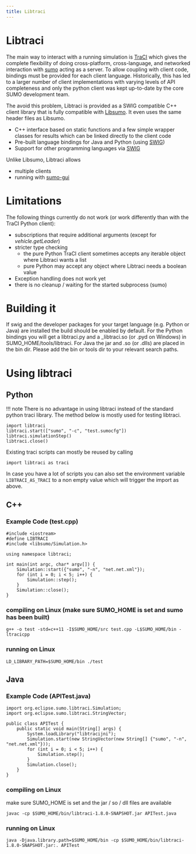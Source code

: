 ```yaml
---
title: Libtraci
---
```


# Libtraci

The main way to interact with a running simulation is
[TraCI](TraCI.md) which gives the complete flexibility of doing
cross-platform, cross-language, and networked interaction with
[sumo](sumo.md) acting as a server.
To allow coupling with client code, bindings must be provided for each client
language. Historically, this has led to a larger number of client
implementations with varying levels of API completeness and only the python
client was kept up-to-date by the core SUMO development team.

The avoid this problem, Libtraci is provided as a SWIG compatible C++ client
library that is fully compatible with [Libsumo](Libsumo.md). It even uses the
same header files as Libsumo.

- C++ interface based on static functions and a few simple wrapper
  classes for results which can be linked directly to the client code
- Pre-built language bindings for Java and Python (using
  [SWIG](http://www.swig.org/))
- Support for other programming languages via
  [SWIG](http://www.swig.org/)

Unlike Libsumo, Libtraci allows

- multiple clients
- running with [sumo-gui](sumo-gui.md)

# Limitations

The following things currently do not work (or work differently than with the TraCI Python client):

- subscriptions that require additional arguments (except for *vehicle.getLeader*)
- stricter type checking
  - the pure Python TraCI client sometimes accepts any iterable object where Libtraci wants a list
  - pure Python may accept any object where Libtraci needs a boolean value
- Exception handling does not work yet
- there is no cleanup / waiting for the started subprocess (sumo)

# Building it

If swig and the developer packages for your target language (e.g. Python or Java)
are installed the build should be enabled by default.
For the Python bindings you will get a libtraci.py and a
_libtraci.so (or .pyd on Windows) in SUMO_HOME/tools/libtraci.
For Java the jar and .so (or .dlls) are placed in the bin dir.
Please add the bin or tools dir to your relevant search paths.

# Using libtraci

## Python

!!! note
    There is no advantage in using libtraci instead of the standard python traci
    library. The method below is mostly used for testing libtraci.

```
import libtraci
libtraci.start(["sumo", "-c", "test.sumocfg"])
libtraci.simulationStep()
libtraci.close()
```

Existing traci scripts can mostly be reused by calling

```
import libtraci as traci
```

In case you have a lot of scripts you can also set the environment
variable `LIBTRACI_AS_TRACI` to a non empty value which will trigger the
import as above.

## C++

### Example Code (test.cpp)

```
#include <iostream>
#define LIBTRACI
#include <libsumo/Simulation.h>

using namespace libtraci;

int main(int argc, char* argv[]) {
    Simulation::start({"sumo", "-n", "net.net.xml"});
    for (int i = 0; i < 5; i++) {
        Simulation::step();
    }
    Simulation::close();
}
```

### compiling on Linux (make sure SUMO_HOME is set and sumo has been built)

```
g++ -o test -std=c++11 -I$SUMO_HOME/src test.cpp -L$SUMO_HOME/bin -ltracicpp
```

### running on Linux
```
LD_LIBRARY_PATH=$SUMO_HOME/bin ./test
```

## Java

### Example Code (APITest.java)

```
import org.eclipse.sumo.libtraci.Simulation;
import org.eclipse.sumo.libtraci.StringVector;

public class APITest {
    public static void main(String[] args) {
        System.loadLibrary("libtracijni");
        Simulation.start(new StringVector(new String[] {"sumo", "-n", "net.net.xml"}));
        for (int i = 0; i < 5; i++) {
            Simulation.step();
        }
        Simulation.close();
    }
}
```

### compiling on Linux

make sure SUMO_HOME is set and the jar / so / dll files are available

```
javac -cp $SUMO_HOME/bin/libtraci-1.8.0-SNAPSHOT.jar APITest.java
```

### running on Linux
```
java -Djava.library.path=$SUMO_HOME/bin -cp $SUMO_HOME/bin/libtraci-1.8.0-SNAPSHOT.jar:. APITest
```
